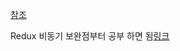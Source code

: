 [참조](https://velog.io/@velopert/use-typescript-and-redux-like-a-pro)


Redux 비동기 보완점부터 공부 하면 됨[링크](https://kyounghwan01.github.io/blog/React/redux/redux-basic/#%E1%84%8F%E1%85%A5%E1%86%B7%E1%84%91%E1%85%A9%E1%84%82%E1%85%A5%E1%86%AB%E1%84%90%E1%85%B3%E1%84%8B%E1%85%A6%E1%84%89%E1%85%A5-redux-%E1%84%89%E1%85%A1%E1%84%8B%E1%85%AD%E1%86%BC%E1%84%92%E1%85%A1%E1%84%80%E1%85%B5)

